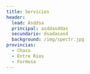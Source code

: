 ```yaml
---
title: Servicios
header:
  lead: Asddsa
  principal: asddasddas
  secundario: dsadasasd
  background: /img/spectr.jpg
provincias:
  - Chaco
  - Entre Ríos
  - Formosa
---
```

